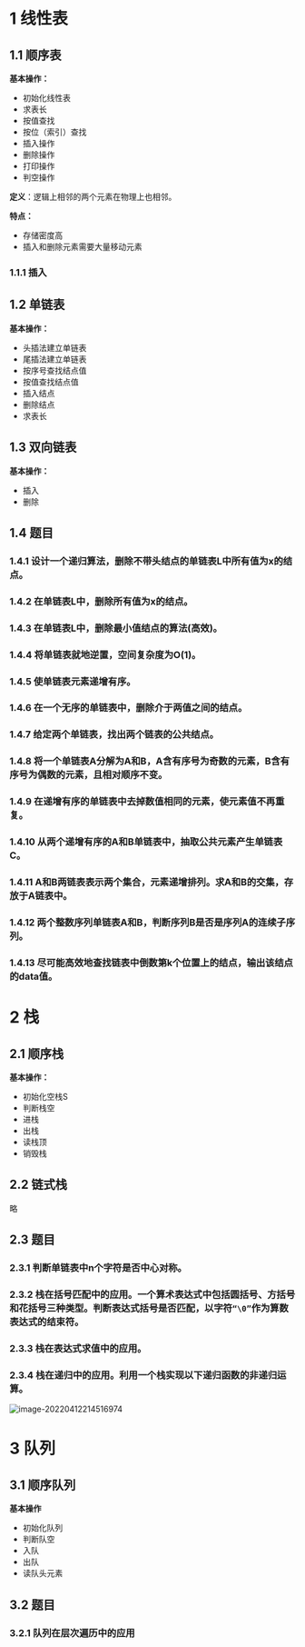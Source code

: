 # 1 线性表

## 1.1 顺序表

**基本操作：**

- 初始化线性表
- 求表长
- 按值查找
- 按位（索引）查找
- 插入操作
- 删除操作
- 打印操作
- 判空操作

**定义**：逻辑上相邻的两个元素在物理上也相邻。

**特点：**

- 存储密度高
- 插入和删除元素需要大量移动元素

### 1.1.1 插入

## 1.2 单链表

**基本操作：**

- 头插法建立单链表
- 尾插法建立单链表
- 按序号查找结点值
- 按值查找结点值
- 插入结点
- 删除结点
- 求表长

## 1.3 双向链表 

**基本操作：**

- 插入
- 删除

## 1.4 题目

### 1.4.1 设计一个递归算法，删除不带头结点的单链表L中所有值为x的结点。

### 1.4.2 在单链表L中，删除所有值为x的结点。

### 1.4.3 在单链表L中，删除最小值结点的算法(高效)。

### 1.4.4 将单链表就地逆置，空间复杂度为O(1)。

### 1.4.5 使单链表元素递增有序。

### 1.4.6 在一个无序的单链表中，删除介于两值之间的结点。

### 1.4.7 给定两个单链表，找出两个链表的公共结点。

### 1.4.8 将一个单链表A分解为A和B，A含有序号为奇数的元素，B含有序号为偶数的元素，且相对顺序不变。

### 1.4.9 在递增有序的单链表中去掉数值相同的元素，使元素值不再重复。

### 1.4.10 从两个递增有序的A和B单链表中，抽取公共元素产生单链表C。

### 1.4.11 A和B两链表表示两个集合，元素递增排列。求A和B的交集，存放于A链表中。

### 1.4.12 两个整数序列单链表A和B，判断序列B是否是序列A的连续子序列。

### 1.4.13 尽可能高效地查找链表中倒数第k个位置上的结点，输出该结点的data值。



# 2 栈

## 2.1 顺序栈

**基本操作：**

- 初始化空栈S
- 判断栈空
- 进栈
- 出栈
- 读栈顶
- 销毁栈

## 2.2 链式栈

略

## 2.3 题目

### 2.3.1 判断单链表中n个字符是否中心对称。

### 2.3.2 栈在括号匹配中的应用。一个算术表达式中包括圆括号、方括号和花括号三种类型。判断表达式括号是否匹配，以字符`“\0”`作为算数表达式的结束符。

### 2.3.3 栈在表达式求值中的应用。

### 2.3.4 栈在递归中的应用。利用一个栈实现以下递归函数的非递归运算。

![image-20220412214516974](C:/Users/Administrator/AppData/Roaming/Typora/typora-user-images/image-20220412214516974.png)

# 3 队列

## 3.1 顺序队列

**基本操作**

- 初始化队列
- 判断队空
- 入队
- 出队
- 读队头元素

## 3.2 题目

### 3.2.1 队列在层次遍历中的应用
